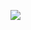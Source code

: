 [![](https://github.com/tinevez/Pairing-TrackMate/actions/workflows/build-main.yml/badge.svg)](https://github.com/tinevez/Pairing-TrackMate/actions/workflows/build-main.yml)

